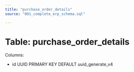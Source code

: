 ```yaml
---
title: "purchase_order_details"
source: "001_complete_erp_schema.sql"

---
```


# Table: purchase_order_details

Columns:

- id UUID PRIMARY KEY DEFAULT uuid_generate_v4

